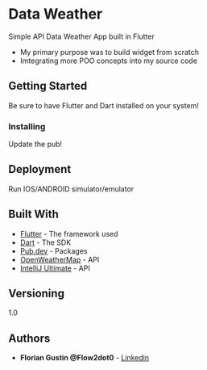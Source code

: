# Data Weather

Simple API Data Weather App built in Flutter

- My primary purpose was to build widget from scratch
- Imtegrating more POO concepts into my source code

## Getting Started

Be sure to have Flutter and Dart installed on your system!

### Installing

Update the pub!

## Deployment

Run IOS/ANDROID simulator/emulator

## Built With

* [Flutter](http://www.dropwizard.io/1.0.2/docs/) - The framework used
* [Dart](https://dart.dev/) - The SDK
* [Pub.dev](https://pub.dev/) - Packages
* [OpenWeatherMap](https://openweathermap.org/) - API
* [IntelliJ Ultimate](https://www.jetbrains.com/fr-fr/idea/) - API

## Versioning

1.0

## Authors

* **Florian Gustin @Flow2dot0** - [Linkedin](https://www.linkedin.com/in/florian-gustin-26b22b171/)
